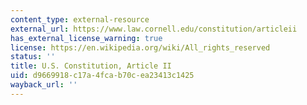 ```yaml
---
content_type: external-resource
external_url: https://www.law.cornell.edu/constitution/articleii
has_external_license_warning: true
license: https://en.wikipedia.org/wiki/All_rights_reserved
status: ''
title: U.S. Constitution, Article II
uid: d9669918-c17a-4fca-b70c-ea23413c1425
wayback_url: ''
---
```

